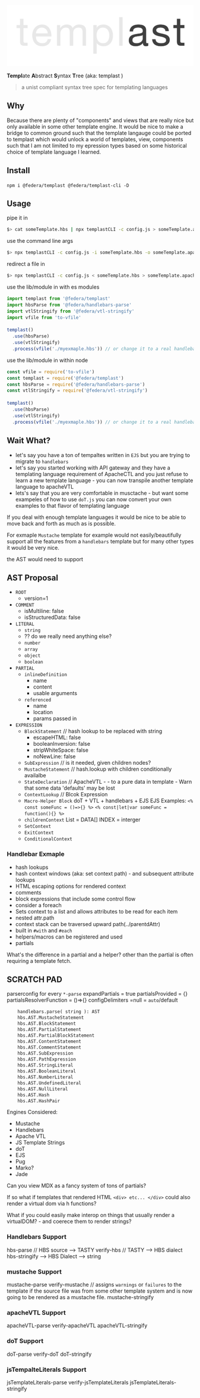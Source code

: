 ![templast logo](./artwork/logo.svg)

**Templ**ate **A**bstract **S**yntax **T**ree (aka: templast )
> a unist compliant syntax tree spec for templating languages

## Why

Because there are plenty of "components" and views that are really nice but only available in some other template engine. It would be nice to make a bridge to common ground such that the template langauge could be ported to templast which would unlock a world of templates, view, components such that I am not limited to my epression types based on some historical choice of template language I learned.
  
## Install

```npm i @federa/templast @federa/templast-cli -D```

## Usage

pipe it in 
```sh
$> cat someTemplate.hbs | npx templastCLI -c config.js > someTemplate.apacheVTL
```

use the command line args
```sh
$> npx templastCLI -c config.js -i someTemplate.hbs -o someTemplate.apacheVTL
```

redirect a file in
```sh
$> npx templastCLI -c config.js < someTemplate.hbs > someTemplate.apacheVTL
```

use the lib/module in with es modules
```mjs
import templast from '@federa/templast'
import hbsParse from '@federa/handlebars-parse'
import vtlStringify from '@federa/vtl-stringify'
import vfile from 'to-vfile'

templast()
  .use(hbsParse)
  .use(vtlStringify)
  .process(vfile('./myexmaple.hbs')) // or change it to a real handlebars example

```

use the lib/module in within node
```js
const vfile = require('to-vfile')  
const templast = require('@federa/templast') 
const hbsParse = require('@federa/handlebars-parse') 
const vtlStringify = require('@federa/vtl-stringify')

templast()
  .use(hbsParse)
  .use(vtlStringify)
  .process(vfile('./myexmaple.hbs')) // or change it to a real handlebars example

```

## Wait What?

- let's say you have a ton of tempaltes written in `EJS` but you are trying to migrate to `handlebars`
- let's say you started working with API gateway and they have a templating language requirement of ApacheCTL and you just refuse to learn a new template language - you can now transpile another template language to apacheVTL
- lets's say that you are very comfortable in musctache - but want some exampeles of how to use `doT.js` you can now convert your own examples to that flavor of templating language

If you deal with enough template languages it would be nice to be able to move back and forth as much as is possible.

For exmaple `Mustache` template for example would not easily/beautifully support all the features from a `handlebars` template but for many other types it would be very nice.

the AST would need to support


AST Proposal
---------------------

- `ROOT` 
    - version=1
- `COMMENT`
    - isMultiline: false
    - isStructuredData: false
- `LITERAL`
    - `string`
    - ?? do we really need anything else?
    - `number`
    - `array`
    - `object`
    - `boolean`
- `PARTIAL`
    - `inlineDefinition`
        - name
        - content
        - usable arguments
    - `referenced`
        - name
        - location
        - params passed in
- `EXPRESSION`
    - `BlockStatement` // hash lookup to be replaced with string
        - escapeHTML: false
        - booleanInversion: false
        - stripWhiteSpace: false
        - noNewLine: false
     - `SubExpression` // is it needed, given children nodes?
     - `MustacheStatement` // hash.lookup with children conditionally availalbe 
     - `StateDeclaration` // ApacheVTL - - to a pure data in template - Warn that some data 'defaults' may be lost
     - `ContextLookup` // Blcok Expression
     - `Macro-Helper Block`
        doT + VTL + handlebars + EJS
        EJS Examples: 
        ```<% const someFunc = ()=>{} %>```
        ```<% const|let|var someFunc = function(){} %>```
    - `childrenContext`
        List = DATA[]
        INDEX = interger
    - `SetContext`
    - `ExitContext`
    - `ConditionalContext`

### Handlebar Exmaple
+ hash lookups
+ hash context windows (aka: set context path) - and subsequent attribute lookups
+ HTML escaping options for rendered context
+ comments
+ block expressions that include some control flow
+ consider a foreach
+ Sets context to a list and allows attributes to be read for each item
+ nested attr.path
+ context stack can be traversed upward path(../parentdAttr)
+ built in `#with` and `#each`
+ helpers/macros can be registered and used
+ partials

What's the difference in a partial and a helper? 
other than the partial is often requiring a template fetch.

## SCRATCH PAD

parserconfig for every `*-parse` 
expandPartials = true
partialsProvided = {}
partialsResolverFunction = ()=>{}
configDelimiters  =null = `auto`/default

        handlebars.parse( string ): AST
        hbs.AST.MustacheStatement 
        hbs.AST.BlockStatement 
        hbs.AST.PartialStatement 
        hbs.AST.PartialBlockStatement 
        hbs.AST.ContentStatement 
        hbs.AST.CommentStatement 
        hbs.AST.SubExpression 
        hbs.AST.PathExpression 
        hbs.AST.StringLiteral 
        hbs.AST.BooleanLiteral 
        hbs.AST.NumberLiteral 
        hbs.AST.UndefinedLiteral 
        hbs.AST.NullLiteral 
        hbs.AST.Hash 
        hbs.AST.HashPair

Engines Considered:

- Mustache
- Handlebars
- Apache VTL
- JS Template Strings
- doT
- EJS
- Pug
- Marko?
- Jade


Can you view MDX as a fancy system of tons of partials?

If so what if templates that rendered HTML `<div> etc... </div>` could also render a virtual dom via h functions?

What if you could easily make interop on things that usually render a virtualDOM? - and coerece them to render strings?

### Handlebars Support
hbs-parse //  HBS source --> TASTY
verify-hbs // TASTY --> HBS dialect
hbs-stringify --> HBS Dialect --> string

### mustache Support
mustache-parse
verify-mustache // assigns `warnings` or `failures` to the template if the source file was from some other template system and is now going to be rendered as a mustache file.
mustache-stringify

### apacheVTL Support
apacheVTL-parse
verify-apacheVTL 
apacheVTL-stringify

### doT Support
doT-parse
verify-doT
doT-stringify

### jsTempalteLiterals Support
jsTemplateLiterals-parse
verify-jsTemplateLiterals
jsTemplateLiterals-stringify
